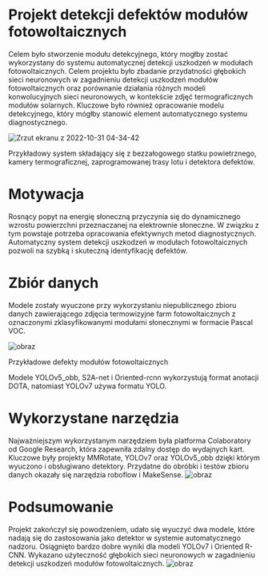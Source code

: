 # Projekt detekcji defektów modułów fotowoltaicznych
Celem było stworzenie modułu detekcyjnego, który mogłby zostać wykorzystany do systemu automatycznej detekcji uszkodzeń w modułach fotowoltaicznych. 
Celem projektu było zbadanie przydatności głębokich sieci neuronowych w zagadnieniu detekcji uszkodzeń modułów fotowoltaicznych oraz porównanie działania różnych modeli konwolucyjnych sieci neuronowych, w kontekście zdjęć termograficznych modułów solarnych. Kluczowe było również opracowanie modelu detekcyjnego, który mógłby stanowić element automatycznego systemu diagnostycznego.

![Zrzut ekranu z 2022-10-31 04-34-42](https://user-images.githubusercontent.com/98141690/229655358-1fcf72ac-53fc-4943-bb38-74f7c1c44a29.png)

Przykładowy system składający się z bezzałogowego statku powietrznego, kamery termograficznej, zaprogramowanej trasy lotu i detektora defektów.

# Motywacja
Rosnący popyt na energię słoneczną przyczynia się do dynamicznego wzrostu powierzchni przeznaczanej na elektrownie słoneczne. W związku z tym powstaje potrzeba opracowania efektywnych metod diagnostycznych. Automatyczny system detekcji uszkodzeń w modułach fotowoltaicznych pozwoli na szybką i skuteczną identyfikację defektów.

# Zbiór danych
Modele zostały wyuczone przy wykorzystaniu niepublicznego zbioru danych zawierającego zdjęcia termowizyjne farm fotowoltaicznych z oznaczonymi zklasyfikowanymi modułami słonecznymi w formacie Pascal VOC.

![obraz](https://user-images.githubusercontent.com/98141690/229657837-69bc0fc3-df3a-48a4-8bec-2ba7e3db77f7.png)

Przykładowe defekty modułów fotowoltaicznych

Modele YOLOv5_obb, S2A-net i Oriented-rcnn wykorzystują format anotacji DOTA, natomiast YOLOv7 używa formatu YOLO.
# Wykorzystane narzędzia
Najważniejszym wykorzystanym narzędziem była platforma Colaboratory od Google Research, która zapewniła zdalny dostęp do wydajnych kart. Kluczowe były projekty MMRotate, YOLOv7 oraz YOLOv5_obb dzięki którym wyuczono i obsługiwano detektory. Przydatne do obróbki i testów zbioru danych okazały się narzędzia roboflow i MakeSense.
![obraz](https://user-images.githubusercontent.com/98141690/229656168-ed303b5d-2c71-41d2-83aa-7331c5e9e6dd.png)

# Podsumowanie
Projekt zakończył się powodzeniem, udało się wyuczyć dwa modele, które nadają się do zastosowania jako detektor w systemie automatycznego nadzoru. Osiągnięto bardzo dobre wyniki dla modeli YOLOv7 i Oriented R-CNN. Wykazano użyteczność głębokich sieci neuronowych w zagadnieniu detekcji uszkodzeń modułów fotowoltaicznych.
![obraz](https://user-images.githubusercontent.com/98141690/229655852-84c3518f-1928-48ae-a8b8-8246931c7f94.png)
